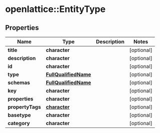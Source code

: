 # openlattice::EntityType

## Properties
Name | Type | Description | Notes
------------ | ------------- | ------------- | -------------
**title** | **character** |  | [optional] 
**description** | **character** |  | [optional] 
**id** | **character** |  | [optional] 
**type** | [**FullQualifiedName**](fullQualifiedName.md) |  | [optional] 
**schemas** | [**FullQualifiedName**](fullQualifiedName.md) |  | [optional] 
**key** | **character** |  | [optional] 
**properties** | **character** |  | [optional] 
**propertyTags** | [**character**](array.md) |  | [optional] 
**basetype** | **character** |  | [optional] 
**category** | **character** |  | [optional] 


